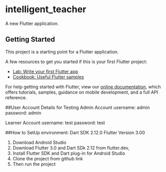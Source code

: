 # intelligent_teacher

A new Flutter application.

## Getting Started

This project is a starting point for a Flutter application.

A few resources to get you started if this is your first Flutter project:

- [Lab: Write your first Flutter app](https://flutter.dev/docs/get-started/codelab)
- [Cookbook: Useful Flutter samples](https://flutter.dev/docs/cookbook)

For help getting started with Flutter, view our
[online documentation](https://flutter.dev/docs), which offers tutorials,
samples, guidance on mobile development, and a full API reference.


##User Account Details for Testing
Admin Account
username: admin
password: admin

Learner Account
username: test
password: test

##How to SetUp
environment:
Dart SDK 2.12.0 
Flutter Version 3.00

1. Download Android Studio
2. Download Flutter 3.0 and Dart SDk 2.12 from flutter.dev,
3. Install Flutter SDK and Dart plug-in for Android Studio
4. Clone the project from github link
5. Then run the project

